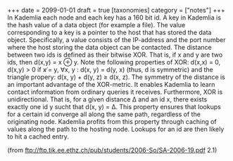 +++
date = 2099-01-01
draft = true
[taxonomies]
category = ["notes"]
+++
In Kademlia each node and each key has a 160 bit id. A key in Kademlia is the hash value of a data object (for example a file). The value corresponding to a key is a pointer to the host that has stored the data object. Specifically, a value consists of the IP-address and the port number where the host storing the data object can be contacted.
The distance between two ids is defined as their bitwise XOR. That is, if x and y are two ids, then d(x,y) = x ⊕ y. Note the following properties of XOR: d(x,x) = 0, d(x,y) > 0 if x ̸= y, ∀x, y : d(x, y) = d(y, x) (thus, d is symmetric) and the triangle propery: d(x, y) + d(y, z) ≥ d(x, z). The symmetry of the distance is an important advantage of the XOR-metric. It enables Kademlia to learn contact information from ordinary queries it receives. Furthermore, XOR is unidirectional. That is, for a given distance ∆ and an id x, there exists exactly one id y sucht that d(x, y) = ∆. This property ensures that lookups for a certain id converge all along the same path, regardless of the originating node. Kademlia profits from this property through caching of values along the path to the hosting node. Lookups for an id are then likely to hit a cached entry.

(from ftp://ftp.tik.ee.ethz.ch/pub/students/2006-So/SA-2006-19.pdf 2.1)
